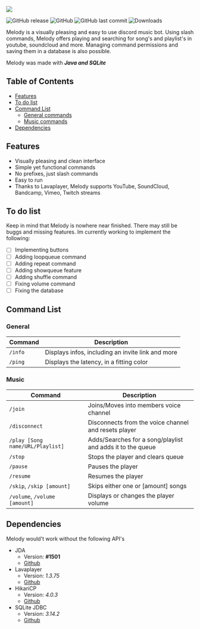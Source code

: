 <img src="https://github.com/necsii/melody/blob/main/.websrc/Melody_Banner.png" />

![GitHub release](https://img.shields.io/github/release/necsii/melody.svg)
![GitHub](https://img.shields.io/github/license/necsii/melody.svg)
![GitHub last commit](https://img.shields.io/github/last-commit/necsii/melody.svg)
![Downloads](https://img.shields.io/github/downloads/necsii/melody/total.svg)

Melody is a visually pleasing and easy to use discord music bot. Using slash commands, Melody offers playing and searching for song's and playlist's in youtube, soundcloud and  more. Managing command permissions and saving them in a database is also possible. 

Melody was made with ***Java and SQLite***

## Table of Contents

* [Features](#features)
* [To do list](#to-do-list)
* [Command List](#command-list)
  * [General commands](#general)
  * [Music commands](#music)
* [Dependencies](#dependencies)

## Features
* Visually pleasing and clean interface
* Simple yet functional commands
* No prefixes, just slash commands
* Easy to run
* Thanks to Lavaplayer, Melody supports YouTube, SoundCloud, Bandcamp, Vimeo, Twitch streams

## To do list

Keep in mind that Melody is nowhere near finished. There may still be buggs and missing features. Im currently working to implement the following:

* [ ] Implementing buttons
* [ ] Adding loopqueue command
* [ ] Adding repeat command
* [ ] Adding showqueue feature
* [ ] Adding shuffle command
* [ ] Fixing volume command
* [ ] Fixing the database

## Command List

### General

Command | Description
----------------|----------------
`/info` | Displays infos, including an invite link and more
`/ping` | Displays the latency, in a fitting color

### Music

Command | Description
----------------|----------------
`/join` | Joins/Moves into members voice channel
`/disconnect` | Disconnects from the voice channel and resets player
`/play [Song name/URL/Playlist]` | Adds/Searches for a song/playlist and adds it to the queue
`/stop` | Stops the player and clears queue
`/pause` | Pauses the player
`/resume` | Resumes the player
`/skip`, `/skip [amount]` | Skips either one or [amount] songs
`/volume`, `/volume [amount]` | Displays or changes the player volume

## Dependencies

Melody would't work without the following API's
* JDA
   * Version: **#1501**
   * [Github](https://github.com/DV8FromTheWorld/JDA)
* Lavaplayer
   * Version: *1.3.75*
   * [Github](https://github.com/sedmelluq/lavaplayer)
* HikariCP
   * Version: *4.0.3*
   * [Github](https://github.com/brettwooldridge/HikariCP)
* SQLite JDBC
   * Version: *3.14.2*
   * [Github](https://github.com/xerial/sqlite-jdbc)
